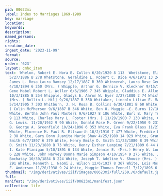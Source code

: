 ```yaml
---
pid: 00623mi
label: Index to Marriages 1869-1989
key: marriage
location: 
keywords: 
description: 
named_persons: 
rights: 
creation_date: 
ingest_date: '2023-11-09'
format: 
source: 
order: '623'
layout: cmhc_item
text: 'Whelon, Robert E. Nora E. Cullen 6/20/1920 8 113  Whetstone, Elias Rawena White
  5/27/1886 B 278 Whetstone, Geraldine L. Robert C. Dice 4/6/1971 13 245 Whinerah,
  James L. Rosa Laura Ramsey 12/17/1887 B 360 Whinnerah, Laura Rose George Morrison
  4/18/1894 6 250 (Mrs. ) Whipple, Arthur G. Bernice V. Kleckner 9/15/1907 7 401 Whipple,
  Gene Mabel Robert L. Weller 6/6/1906 7 345 Whipple, Gladdius E. Alloy P. Horner
  10/3/1885 B 254 Whipple, Gladys E. Aaron W. Eyer 3/27/1880 2 74 Whistler, Minnie
  (Mrs. ) Rollin L. Hil] 9/26/1887 B 350 Whitaker, Lincoln Lilian E. Main (Mrs. )
  5/14/1905 7 303 Whitburn, J. H. Rosa B. Collins 6/30/1881 B 60 White, Alice (Mrs.
  ) Colin McPherson 9/6/1887 B 346 White, Ben 0. Maggie —£. Burns 12/10/1882 B 137
  White, Bertha John Paul Masters 9/6/1927 8 186 White, Burl B. Mary Tull 8/24/1943
  9 113 White, Charles Mary L. Foster (Mrs. ) 11/29/1900 7 130 White, Charline E.
  G. Lewis. 11/20/1942 9 90 White, Donald Rose M. Green 9/22/1950 9 231 White, Emma
  B. George A. Greenfield 10/24/1896 6 353 White, Eva Frank Blass 11/27/1919 8 105
  White, Florence M. Paul R. Ellsworth 10/2/1910 7 477 White, Freddie L. Gordon 11/15/1879
  2 38 White, Gary Donn Juanita Marie Shaw 4/25/1980 14 929 White, Granville H. Libby
  Smith 6/7/1897 6 370 White, Henry Emily D. Smith 11/23/1880 B 39 White, Henry Emily
  D. Smith 11/23/1880 B 73 White, Henry Esther Lamping 7/21/1889 6 44 White, Henry
  I. Kate Flanigan 5/10/1891 6 134 White, Jennie E. (Mrs.) Henry W. London 5/8/1893
  6 228 White, John Harvey Donna Marie Simpson 4/10/1954 9 275 White, Joseph Louise
  Bochatay 10/30/1884 B 224 White, Joseph T. Adeline V. Shouse (Mrs. ) 3/18/1895 6
  291 White, Kenneth L. Naomi £. Wilson 12/6/1937 8 367 White, Lois Morene William
  F. Anderson 11/20/1938 9 24 White, Maggie Thomas Fennell 7/12/1896 6 344  613 '
thumbnail: "/img/derivatives/iiif/images/00623mi/full/250,/0/default.jpg"
full: 
manifest: "/img/derivatives/iiif/00623mi/manifest.json"
collection: life
---
```

